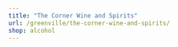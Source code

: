 ```yaml
---
title: "The Corner Wine and Spirits"
url: /greenville/the-corner-wine-and-spirits/
shop: alcohol
---
```

